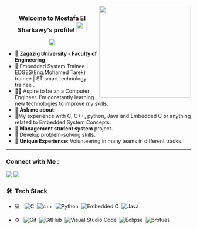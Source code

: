 
<img width="250" align="right" src="https://c.tenor.com/_DOBjnGspYAAAAAM/code-coding.gif">

<h3 align="center">
  Welcome to Mostafa El Sharkawy's profile!
  <img src="https://media.giphy.com/media/hvRJCLFzcasrR4ia7z/giphy.gif" width="28">
</h3>

<!-- Typing SVG by DenverCoder1 - https://github.com/DenverCoder1/readme-typing-svg -->
<p align="center">
  <a href="https://github.com/DenverCoder1/readme-typing-svg"><img src="https://readme-typing-svg.herokuapp.com/?lines=Embedded%20System%20 Software Engineer;Always%20learning%20new%20things&font=Fira%20Code&center=true&width=440&height=45&color=f75c7e&vCenter=true&size=22"></a>
</p> 

- 🏢 **Zagazig University - Faculty of Engineering**
- 🏢 Embedded System Trainee | EDGES(Eng.Mohamed Tarek) trainee | ST smart technology trainee .
- 👨‍💻 Aspire to be an a Computer Engineer. I'm constantly learning new technologies to improve my skills.
- 💬 **Ask me about**:
- 🎯My experience with C, C++, python, Java and Embedded C or anything related to Embedded System Concepts.
- 🎯 **Management student system** project.
- 🌟 Develop problem-solving skills.
- 🌟 **Unique Experience**: Volunteering in many teams in different tracks.
--- 
### Connect with Me :

<a href="https://www.linkedin.com/in/mostafa-elshar2awy-b0a7691b6/" target="_blank"><img src="https://img.shields.io/badge/-Mostafa%20Elsharkawy-0077B5?style=for-the-badge&logo=Linkedin&logoColor=white"/></a>
<a href="mos852034@gmail.com"><img src="https://img.shields.io/badge/-Mostafa%20Elsharkawy-0077B5?style=for-the-badge&logo=gmail&logoColor=white"/></a>

### 🛠 &nbsp;Tech Stack
- 💻 &nbsp;
![C](https://img.shields.io/badge/-C-05122A?style=flat&logo=C)&nbsp;
![c++](https://img.shields.io/badge/-c++-05122A?style=flat&logo=c++)&nbsp;
![Python](https://img.shields.io/badge/-Python%20-05122A?style=flat&logo=python)&nbsp;
![Embedded C](https://img.shields.io/badge/-EmbeddedC-05122A?style=flat&logo=EmbeddedC)&nbsp;
![Java](https://img.shields.io/badge/-java-05122A?style=flat&logo=java&logoColor=007ACC)&nbsp;

- ⚙️ &nbsp;
![Git](https://img.shields.io/badge/-Git-05122A?style=flat&logo=git)&nbsp;
![GitHub](https://img.shields.io/badge/-GitHub-05122A?style=flat&logo=github)&nbsp;
![Visual Studio Code](https://img.shields.io/badge/-Visual%20Studio%20Code-05122A?style=flat&logo=visual-studio-code&logoColor=007ACC)&nbsp;
![Eclipse](https://img.shields.io/badge/-eclipse-05122A?style=flat&logo=eclipse)&nbsp;
![protues](https://img.shields.io/badge/-proteus-05122A?style=flat&logo=protues)&nbsp;

